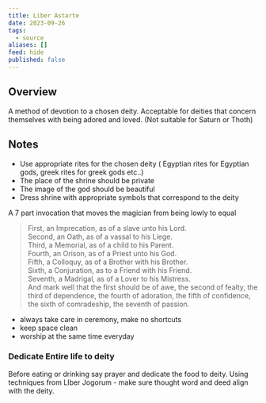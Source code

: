 ```yaml
---
title: Liber Astarte
date: 2023-09-26
tags:
  - source
aliases: []
feed: hide
published: false
---
```


## Overview
A method of devotion to a chosen deity.
Acceptable for deities that concern themselves with being adored and loved. (Not suitable for Saturn or Thoth)

## Notes

- Use appropriate rites for the chosen deity ( Egyptian rites for Egyptian gods, greek rites for greek gods etc..)
- The place of the shrine should be private
- The image of the god should be beautiful
- Dress shrine with appropriate symbols that correspond to the deity

A 7 part invocation that moves the magician from being lowly to equal

> First, an Imprecation, as of a slave unto his Lord.  
Second, an Oath, as of a vassal to his Liege.  
Third, a Memorial, as of a child to his Parent.  
Fourth, an Orison, as of a Priest unto his God.  
Fifth, a Colloquy, as of a Brother with his Brother.  
Sixth, a Conjuration, as to a Friend with his Friend.  
Seventh, a Madrigal, as of a Lover to his Mistress.  
And mark well that the first should be of awe, the second of fealty, the third of dependence, the fourth of adoration, the fifth of confidence, the sixth of comradeship, the seventh of passion.

- always take care in ceremony, make no shortcuts
- keep space clean
- worship at the same time everyday

### Dedicate Entire life to deity
Before eating or drinking say prayer and dedicate the food to deity.
Using techniques from LIber Jogorum - make sure thought word and deed align with the deity.